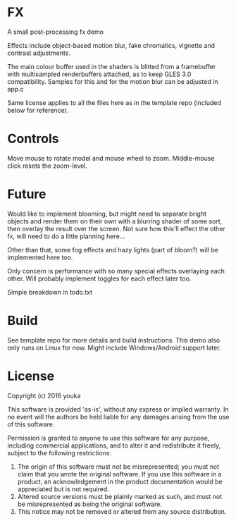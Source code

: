 FX
====
A small post-processing fx demo

Effects include object-based motion blur, fake chromatics, vignette and contrast adjustments.

The main colour buffer used in the shaders is blitted from a framebuffer with multisampled renderbuffers attached, as to keep GLES 3.0 compatibility. Samples for this and for the motion blur can be adjusted in app.c

Same license applies to all the files here as in the template repo (included below for reference).

Controls
========
Move mouse to rotate model and mouse wheel to zoom. Middle-mouse click resets the zoom-level.

Future
======
Would like to implement blooming, but might need to separate bright objects and render them on their own with a blurring shader of some sort, then overlay the result over the screen. Not sure how this'll effect the other fx, will need to do a little planning here...

Other than that, some fog effects and hazy lights (part of bloom?) will be implemented here too.

Only concern is performance with so many special effects overlaying each other. Will probably implement toggles for each effect later too.

Simple breakdown in todo.txt

Build
=====
See template repo for more details and build instructions. This demo also only runs on Linux for now. Might include Windows/Android support later.

License
=======
Copyright (c) 2016 youka

This software is provided 'as-is', without any express or implied
warranty. In no event will the authors be held liable for any damages
arising from the use of this software.

Permission is granted to anyone to use this software for any purpose,
including commercial applications, and to alter it and redistribute it
freely, subject to the following restrictions:

1. The origin of this software must not be misrepresented; you must not
   claim that you wrote the original software. If you use this software
   in a product, an acknowledgement in the product documentation would be
   appreciated but is not required.
2. Altered source versions must be plainly marked as such, and must not be
   misrepresented as being the original software.
3. This notice may not be removed or altered from any source distribution.

